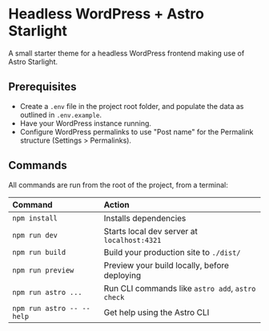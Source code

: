 # Headless WordPress + Astro Starlight

A small starter theme for a headless WordPress frontend making use of Astro Starlight.

## Prerequisites

- Create a `.env` file in the project root folder, and populate the data as outlined in `.env.example`.
- Have your WordPress instance running.
- Configure WordPress permalinks to use "Post name" for the Permalink structure (Settings > Permalinks).

## Commands

All commands are run from the root of the project, from a terminal:

| Command                   | Action                                           |
| :------------------------ | :----------------------------------------------- |
| `npm install`             | Installs dependencies                            |
| `npm run dev`             | Starts local dev server at `localhost:4321`      |
| `npm run build`           | Build your production site to `./dist/`          |
| `npm run preview`         | Preview your build locally, before deploying     |
| `npm run astro ...`       | Run CLI commands like `astro add`, `astro check` |
| `npm run astro -- --help` | Get help using the Astro CLI                     |